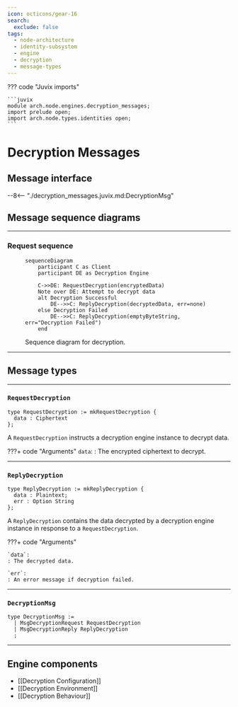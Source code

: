 ```yaml
---
icon: octicons/gear-16
search:
  exclude: false
tags:
  - node-architecture
  - identity-subsystem
  - engine
  - decryption
  - message-types
---
```


??? code "Juvix imports"

    ```juvix
    module arch.node.engines.decryption_messages;
    import prelude open;
    import arch.node.types.identities open;
    ```

# Decryption Messages

## Message interface

--8<-- "./decryption_messages.juvix.md:DecryptionMsg"

## Message sequence diagrams

---

### Request sequence

<!-- --8<-- [start:message-sequence-diagram] -->
<figure markdown="span">

```mermaid
sequenceDiagram
    participant C as Client
    participant DE as Decryption Engine

    C->>DE: RequestDecryption(encryptedData)
    Note over DE: Attempt to decrypt data
    alt Decryption Successful
        DE-->>C: ReplyDecryption(decryptedData, err=none)
    else Decryption Failed
        DE-->>C: ReplyDecryption(emptyByteString, err="Decryption Failed")
    end
```

<figcaption markdown="span">
Sequence diagram for decryption.
</figcaption>
</figure>
<!-- --8<-- [end:message-sequence-diagram] -->

---

## Message types

---

### `RequestDecryption`

```juvix
type RequestDecryption := mkRequestDecryption {
  data : Ciphertext
};
```

A `RequestDecryption` instructs a decryption engine instance to decrypt data.

???+ code "Arguments"
    `data`:
    : The encrypted ciphertext to decrypt.

---

### `ReplyDecryption`

```juvix
type ReplyDecryption := mkReplyDecryption {
  data : Plaintext;
  err : Option String
};
```

A `ReplyDecryption` contains the data decrypted by a decryption engine instance
in response to a `RequestDecryption`.

???+ code "Arguments"

    `data`:
    : The decrypted data.

    `err`:
    : An error message if decryption failed.

---

### `DecryptionMsg`

<!-- --8<-- [start:DecryptionMsg] -->
```juvix
type DecryptionMsg :=
  | MsgDecryptionRequest RequestDecryption
  | MsgDecryptionReply ReplyDecryption
  ;
```
<!-- --8<-- [end:DecryptionMsg] -->

---

## Engine components

- [[Decryption Configuration]]
- [[Decryption Environment]]
- [[Decryption Behaviour]]